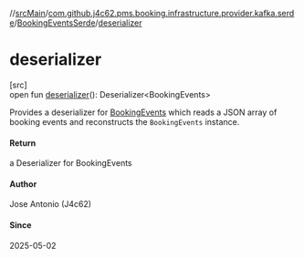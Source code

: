 //[srcMain](../../../index.md)/[com.github.j4c62.pms.booking.infrastructure.provider.kafka.serde](../index.md)/[BookingEventsSerde](index.md)/[deserializer](deserializer.md)

# deserializer

[src]\
open fun [deserializer](deserializer.md)(): Deserializer&lt;BookingEvents&gt;

Provides a deserializer
for [BookingEvents](../../com.github.j4c62.pms.booking.domain.aggregate.vo/-booking-events/index.md) which reads a JSON
array of booking events and reconstructs the `BookingEvents` instance.

#### Return

a Deserializer for BookingEvents

#### Author

Jose Antonio (J4c62)

#### Since

2025-05-02